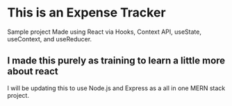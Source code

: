 # This is an Expense Tracker

Sample project
Made using React via Hooks, Context API, useState, useContext, and useReducer.

## I made this purely as training to learn a little more about react 

I will be updating this to use Node.js and Express as a all in one MERN stack project.
